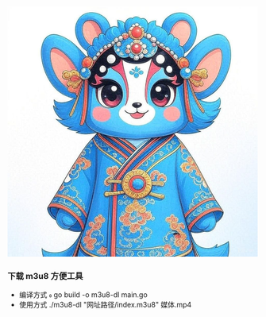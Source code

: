 ![Logo](images/logo.jpeg)

### 下载 m3u8 方便工具
* 编译方式  go build -o m3u8-dl main.go  
* 使用方式 ./m3u8-dl "网址路径/index.m3u8" 媒体.mp4